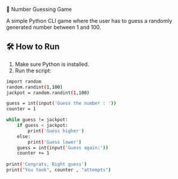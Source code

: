 🎯 Number Guessing Game

A simple Python CLI game where the user has to guess a randomly generated number between 1 and 100.

## 🛠️ How to Run

1. Make sure Python is installed.
2. Run the script:

```bash
import random 
random.randint(1,100)
jackpot = random.randint(1,100)

guess = int(input('Guess the number : '))
counter = 1

while guess != jackpot:
    if guess < jackpot:
        print('Guess higher')
    else:
        print('Guess lower')
    guess = int(input('Guess again:'))
    counter += 1
    
print('Congrats, Right guess')
print("You took", counter , "attempts")
